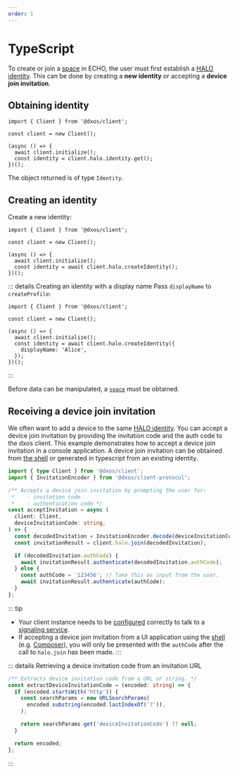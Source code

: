 ```yaml
---
order: 1
---
```


# TypeScript

To create or join a [space](../echo/typescript/README.md) in ECHO, the user must first establish a [HALO identity](../halo/). This can be done by creating a **new identity** or accepting a **device join invitation**.

## Obtaining identity

```ts{7} file=./snippets-typescript/get-identity.ts#L5-
import { Client } from '@dxos/client';

const client = new Client();

(async () => {
  await client.initialize();
  const identity = client.halo.identity.get();
})();
```

The object returned is of type `Identity`.

## Creating an identity

Create a new identity:

```ts{7} file=./snippets-typescript/create-identity.ts#L5-
import { Client } from '@dxos/client';

const client = new Client();

(async () => {
  await client.initialize();
  const identity = await client.halo.createIdentity();
})();
```

::: details Creating an identity with a display name
Pass `displayName` to `createProfile`:

```ts{8} file=./snippets-typescript/create-identity-displayname.ts#L5-
import { Client } from '@dxos/client';

const client = new Client();

(async () => {
  await client.initialize();
  const identity = await client.halo.createIdentity({
    displayName: 'Alice',
  });
})();
```

:::

Before data can be manipulated, a [`space`](../echo/typescript/README.md) must be obtained.

## Receiving a device join invitation

We often want to add a device to the same [HALO identity](../halo/).
You can accept a device join invitation by providing the invitation code and the auth code to the dxos client.
This example demonstrates how to accept a device join invitation in a console application.
A device join invitation can be obtained from [the shell](../halo/#shell) or generated in typescript from an existing identity.

```ts file=./snippets-typescript/device-join.ts#L5-L24
import { type Client } from '@dxos/client';
import { InvitationEncoder } from '@dxos/client-protocol';

/** Accepts a device join invitation by prompting the user for:
 *    - invitation code
 *    - authentication code */
const acceptInvitation = async (
  client: Client,
  deviceInvitationCode: string,
) => {
  const decodedInvitation = InvitationEncoder.decode(deviceInvitationCode);
  const invitationResult = client.halo.join(decodedInvitation);

  if (decodedInvitation.authCode) {
    await invitationResult.authenticate(decodedInvitation.authCode);
  } else {
    const authCode = '123456'; // Take this as input from the user.
    await invitationResult.authenticate(authCode);
  }
};
```

::: tip

* Your client instance needs to be [configured](../echo/typescript/config.md) correctly to talk to a [signaling service](../glossary.md#signaling-service).
* If accepting a device join invitation from a UI application using the [shell](../dxos-ui/shell/) (e.g. [Composer](../../composer/)), you will only be presented with the `authCode` after the call to `halo.join` has been made.
  :::

::: details Retrieving a device invitation code from an invitation URL

```ts file=./snippets-typescript/device-join.ts#L26-L37
/** Extracts device invitation code from a URL or string. */
const extractDeviceInvitationCode = (encoded: string) => {
  if (encoded.startsWith('http')) {
    const searchParams = new URLSearchParams(
      encoded.substring(encoded.lastIndexOf('?')),
    );

    return searchParams.get('deviceInvitationCode') ?? null;
  }

  return encoded;
};
```

:::

